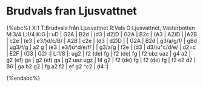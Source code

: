 # Brudvals fran Ljusvattnet

{%abc%}
X:1
T:Brudvals från Ljusvattnet
R:Vals
O:Ljusvattnet, Västerbotten
M:3/4
L:1/4
K:G
|: uD | G2A | B2d | (d3 | d2)D | G2A | B2c | (A3 | A2)D |
|A2B | c2e | (e3 | e3/)d/c/B/ | A2B | c2e | (d3 | d2)D |
| G2A | B2d | g3/a/g/f/ | gBd | ug3/f/g | a2 g | (e3 | e3/)u^d/e/f/ |
| g3/a/g | f2e | (d3 | d3/)u^c/d/e/ | d2=c | E2F | (G3 | G2) :|
L:1/8
|: ug2 | f2 (de) fg | f2 (de) fg | f2 ubz uaz | g4 a2 | g2 (ef) ga | g2 (ef) ga | g2 uaz ugz | f4 g2 |
f2 (de) fg | f2 (de) fg | f2 e2 d2 | B6 | ga b2 g2 | fg a2 f2 | ef g2 ^c2 | d4 :|

{%endabc%}
